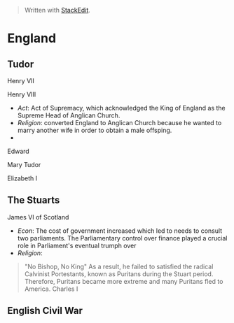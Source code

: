 
> Written with [StackEdit](https://stackedit.io/).

# England

## Tudor
Henry VII

Henry VIII
   * _Act_: Act of Supremacy, which acknowledged the King of England as the Supreme Head of Anglican Church.
   * _Religion_: converted England to Anglican Church because he wanted to marry another wife in order to obtain a male offsping.
   * 

Edward
 
Mary Tudor

Elizabeth I

## The Stuarts
James VI of Scotland
   * _Econ_: The cost of government increased which led to needs to consult two parliaments. The Parliamentary control over finance played a crucial role in Parliament's eventual trumph over 
   * _Religion_:  
> "No Bishop, No King"
   As a result, he failed to satisfied the radical Calvinist Portestants, known as Puritans during the Stuart period. Therefore, Puritans became more extreme and many Puritans fled to America.
Charles I


## English Civil War

<!--stackedit_data:
eyJoaXN0b3J5IjpbLTc3ODcxNzE3MywtMTgxMzg0OTQzNSwtMT
Q2NzIyNTkyNSw3MzA5OTgxMTZdfQ==
-->